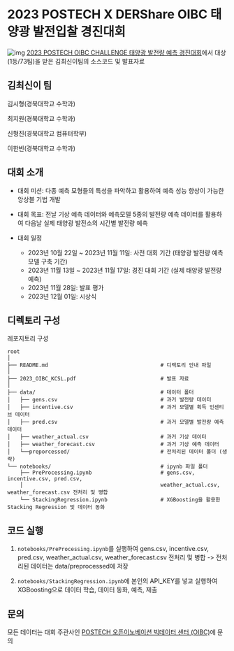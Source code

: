 # 2023 POSTECH X DERShare OIBC 태양광 발전입찰 경진대회
![img](https://github.com/hjinshin/OIBC_2023/assets/101383098/13d4344a-7f67-4e50-9392-87201e9f4aef)
[2023 POSTECH OIBC CHALLENGE 태양광 발전량 예측 경진대회](https://o.solarkim.com/cmpt2023)에서 대상 (1등/73팀)을 받은 김최신이팀의 소스코드 및 발표자료

## 김최신이 팀
김시형(경북대학교 수학과)    

최지원(경북대학교 수학과)    

신형진(경북대학교 컴퓨터학부)  

이한빈(경북대학교 수학과)

## 대회 소개
* 대회 미션: 다종 예측 모형들의 특성을 파악하고 활용하여 예측 성능 향상이 가능한 앙상블 기법 개발  


* 대회 목표: 전날 기상 예측 데이터와 예측모델 5종의 발전량 예측 데이터를 활용하여 다음날 실제 태양광 발전소의 시간별 발전량 예측


* 대회 일정
    * 2023년 10월 22일 ~ 2023년 11월 11일: 사전 대회 기간 (태양광 발전량 예측 모델 구축 기간)
    * 2023년 11월 13일 ~ 2023년 11월 17일: 경진 대회 기간 (실제 태양광 발전량 예측)
    * 2023년 11월 28일: 발표 평가
    * 2023년 12월 01일: 시상식


## 디렉토리 구성
레포지토리 구성
```
root
│
├── README.md                                    # 디렉토리 안내 파일
│
├── 2023_OIBC_KCSL.pdf                           # 발표 자료
│
├── data/                                        # 데이터 폴더
│   ├── gens.csv                                 # 과거 발전량 데이터
│   ├── incentive.csv                            # 과거 모델별 획득 인센티브 데이터
│   ├── pred.csv                                 # 과거 모델별 발전량 예측 데이터
│   ├── weather_actual.csv                       # 과거 기상 데이터
│   ├── weather_forecast.csv                     # 과거 기상 예측 데이터
│   └──preporcessed/                             # 전처리된 데이터 폴더 (생략) 
└── notebooks/                                   # ipynb 파일 폴더
    ├── PreProcessing.ipynb                      # gens.csv, incentive.csv, pred.csv,
    │                                            weather_actual.csv, weather_forecast.csv 전처리 및 병합
    └── StackingRegression.ipynb                 # XGBoosting을 활용한 Stacking Regression 및 데이터 동화
```

## 코드 실행
1. ```notebooks/PreProcessing.ipynb```를 실행하여 gens.csv, incentive.csv, pred.csv, weather_actual.csv, weather_forecast.csv 전처리 및 병합 -> 전처리된 데이터는 data/preprocessed에 저장


2. ```notebooks/StackingRegression.ipynb```에 본인의 API_KEY를 넣고 실행하여 XGBoosting으로 데이터 학습, 데이터 동화, 예측, 제출

## 문의
모든 데이터는 대회 주관사인 [POSTECH 오픈이노베이션 빅데이터 센터 (OIBC)](https://oibc.postech.ac.kr/)에 문의
